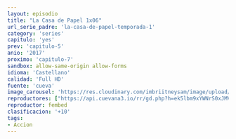 ```yaml
---
layout: episodio
title: "La Casa de Papel 1x06"
url_serie_padre: 'la-casa-de-papel-temporada-1'
category: 'series'
capitulo: 'yes'
prev: 'capitulo-5'
anio: '2017'
proximo: 'capitulo-7'
sandbox: allow-same-origin allow-forms
idioma: 'Castellano'
calidad: 'Full HD'
fuente: 'cueva'
image_carousel: 'https://res.cloudinary.com/imbriitneysam/image/upload/v1546638640/casa-papel-1-poster-min.jpg'
reproductores: ["https://api.cuevana3.io/rr/gd.php?h=ek5lbm9xYWNrS0xJMVp5b21KREk0dFBLbjVkaHhkRGdrOG1jbnBpUnhhS1ZsSDFuZmR6VDJiSzZsbmVTbTdpK3NyQ3BpNmJLcGFmUW1YZDBxTkhFMUxLU3FadVkyUT09"]
reproductor: fembed
clasificacion: '+10'
tags:
- Accion
---
```












